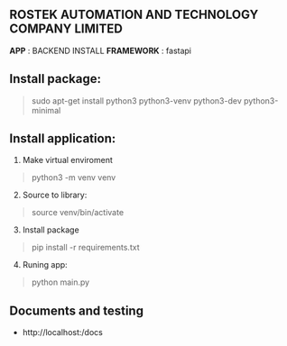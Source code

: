 ROSTEK AUTOMATION AND TECHNOLOGY COMPANY LIMITED
-------------------------------------------------

**APP**         : BACKEND INSTALL
**FRAMEWORK**   : fastapi

Install package:
--------------
> sudo apt-get install python3 python3-venv python3-dev python3-minimal

Install application:
--------------------

1. Make virtual enviroment
> python3 -m venv venv

2. Source to library:
> source venv/bin/activate

3. Install package
> pip install -r requirements.txt

4. Runing  app:
> python main.py

Documents and testing
---------------------

- http://localhost:<backend port>/docs
